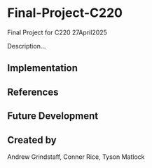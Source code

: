 # Final-Project-C220
Final Project for C220
27April2025

Description...

## Implementation


## References

## Future Development

## Created by

Andrew Grindstaff, Conner Rice, Tyson Matlock
